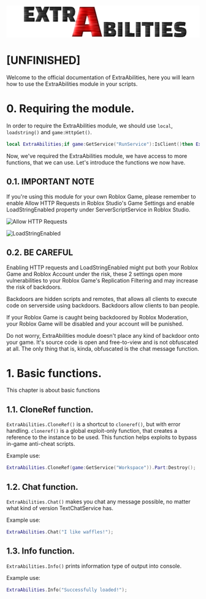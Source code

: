 ![ExtraAbilities](<https://github.com/IvanTheProtogen/ExtraAbilities/raw/main/ExtraAbilities.png>)

# [UNFINISHED]

Welcome to the official documentation of ExtraAbilities, here you will learn how to use the ExtraAbilities module in your scripts.

# 0. Requiring the module.

In order to require the ExtraAbilities module, we should use `local`, `loadstring()` and `game:HttpGet()`.

```lua
local ExtraAbilities;if game:GetService("RunService"):IsClient()then ExtraAbilities=loadstring(game:HttpGet("https://raw.githubusercontent.com/IvanTheProtogen/ExtraAbilities/main/main.lua"))()else ExtraAbilities=loadstring(game:GetService("HttpService"):GetAsync("https://raw.githubusercontent.com/IvanTheProtogen/ExtraAbilities/main/main.lua"))()end;
```

Now, we've required the ExtraAbilities module, we have access to more functions, that we can use. Let's introduce the functions we now have.

## 0.1. IMPORTANT NOTE

If you're using this module for your own Roblox Game, please remember to enable Allow HTTP Requests in Roblox Studio's Game Settings and enable LoadStringEnabled property under ServerScriptService in Roblox Studio.

![Allow HTTP Requests](<https://devforum-uploads.s3.dualstack.us-east-2.amazonaws.com/uploads/original/4X/3/2/3/323268ece17eb3c4046af2623e322de539320339.png>)

![LoadStringEnabled](<https://devforum-uploads.s3.dualstack.us-east-2.amazonaws.com/uploads/original/4X/6/5/2/652e3d049ce056fbc7372cee5ab526f06fc1b3f1.png>)

## 0.2. BE CAREFUL 

Enabling HTTP requests and LoadStringEnabled might put both your Roblox Game and Roblox Account under the risk, these 2 settings open more vulnerabilities to your Roblox Game's Replication Filtering and may increase the risk of backdoors.

Backdoors are hidden scripts and remotes, that allows all clients to execute code on serverside using backdoors. Backdoors allow clients to ban people.

If your Roblox Game is caught being backdoored by Roblox Moderation, your Roblox Game will be disabled and your account will be punished.

Do not worry, ExtraAbilities module doesn't place any kind of backdoor onto your game. It's source code is open and free-to-view and is not obfuscated at all. The only thing that is, kinda, obfuscated is the chat message function.

# 1. Basic functions.

This chapter is about basic functions

## 1.1. CloneRef function.

`ExtraAbilities.CloneRef()` is a shortcut to `cloneref()`, but with error handling. `cloneref()` is a global exploit-only function, that creates a reference to the instance to be used. This function helps exploits to bypass in-game anti-cheat scripts.

Example use:
```lua
ExtraAbilities.CloneRef(game:GetService("Workspace")).Part:Destroy();
```

## 1.2. Chat function.

`ExtraAbilities.Chat()` makes you chat any message possible, no matter what kind of version TextChatService has.

Example use:
```lua
ExtraAbilities.Chat("I like waffles!");
```

## 1.3. Info function.

`ExtraAbilities.Info()` prints information type of output into console.

Example use:
```lua
ExtraAbilities.Info("Successfully loaded!");
```
